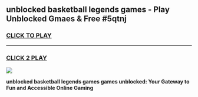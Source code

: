 
## unblocked basketball legends games - Play Unblocked Gmaes & Free #5qtnj
<h3>
<a href="https://news.freeplayer.one?title=unblocked_basketball_legends_games&ref=24F">CLICK TO PLAY</a></h3>
<hr>

<h3>
<a href="https://news.freeplayer.one?title=unblocked_basketball_legends_games&ref=24F">CLICK 2 PLAY</a>
  
</h3>

<a href="https://news.freeplayer.one?title=unblocked_basketball_legends_games&ref=24F/"><img src="https://clearcache.store/games.png"></a>


**unblocked basketball legends games games unblocked: Your Gateway to Fun and Accessible Online Gaming**
